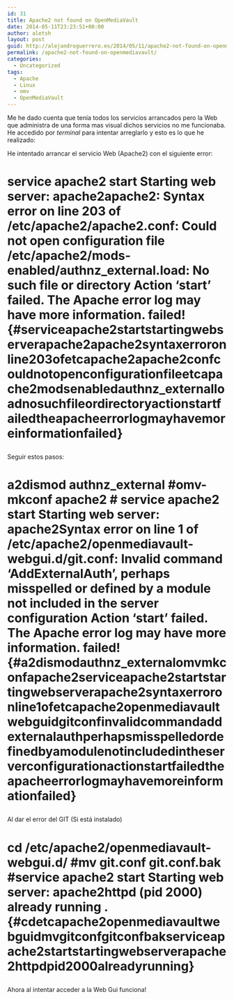 ```yaml
---
id: 31
title: Apache2 not found on OpenMediaVault
date: 2014-05-11T23:23:51+00:00
author: aletsh
layout: post
guid: http://alejandroguerrero.es/2014/05/11/apache2-not-found-on-openmediavault/
permalink: /apache2-not-found-on-openmediavault/
categories:
  - Uncategorized
tags:
  - Apache
  - Linux
  - omv
  - OpenMediaVault
---
```

Me he dado cuenta que tenia todos los servicios arrancados pero la Web que administra de una forma mas visual dichos servicios no me funcionaba.  
He accedido por _terminal_ para intentar arreglarlo y esto es lo que he realizado:

He intentado arrancar el servicio Web (Apache2) con el siguiente error:

# service apache2 start Starting web server: apache2apache2: Syntax error on line 203 of /etc/apache2/apache2.conf: Could not open configuration file /etc/apache2/mods-enabled/authnz_external.load: No such file or directory Action &#8216;start&#8217; failed. The Apache error log may have more information. failed! {#serviceapache2startstartingwebserverapache2apache2syntaxerroronline203ofetcapache2apache2confcouldnotopenconfigurationfileetcapache2modsenabledauthnz_externalloadnosuchfileordirectoryactionstartfailedtheapacheerrorlogmayhavemoreinformationfailed}</p> 

Seguir estos pasos:

# a2dismod authnz_external #omv-mkconf apache2 # service apache2 start Starting web server: apache2Syntax error on line 1 of /etc/apache2/openmediavault-webgui.d/git.conf: Invalid command &#8216;AddExternalAuth&#8217;, perhaps misspelled or defined by a module not included in the server configuration Action &#8216;start&#8217; failed. The Apache error log may have more information. failed! {#a2dismodauthnz_externalomvmkconfapache2serviceapache2startstartingwebserverapache2syntaxerroronline1ofetcapache2openmediavaultwebguidgitconfinvalidcommandaddexternalauthperhapsmisspelledordefinedbyamodulenotincludedintheserverconfigurationactionstartfailedtheapacheerrorlogmayhavemoreinformationfailed}</p> 

Al dar el error del GIT (Si está instalado)

# cd /etc/apache2/openmediavault-webgui.d/ #mv git.conf git.conf.bak #service apache2 start Starting web server: apache2httpd (pid 2000) already running . {#cdetcapache2openmediavaultwebguidmvgitconfgitconfbakserviceapache2startstartingwebserverapache2httpdpid2000alreadyrunning}</p> 

Ahora al intentar acceder a la Web Gui funciona!